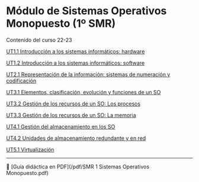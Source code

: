 # Módulo de Sistemas Operativos Monopuesto (1º SMR)

Contenido del curso 22-23

[UT1.1 Introducción a los sistemas informáticos: hardware](/ut01.1.md)

[UT1.2 Introducción a los sistemas informáticos: software ](/ut01.2.md)

[UT2.1 Representación de la información: sistemas de numeración y codificación ](/ut02.1.md)

[UT3.1 Elementos, clasificación, evolución y funciones de un SO ](/ut03.1.md)

[UT3.2 Gestión de los recursos de un SO: Los procesos ](/ut03.2.md)

[UT3.3 Gestión de los recursos de un SO: La memoria ](/ut03.3.md)

[UT4.1 Gestión del almacenamiento en los SO ](/ut04.1.md)

[UT4.2 Unidades de almacenamiento redundante y en red ](/ut04.2.md)

[UT5.1 Virtualización ](/ut05.1.md)

----

📕 [Guía didáctica en PDF](/pdf/SMR 1 Sistemas Operativos Monopuesto.pdf)
